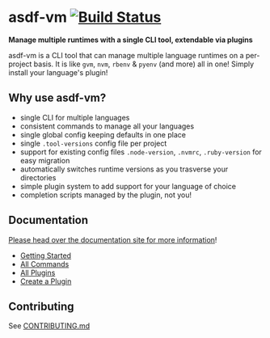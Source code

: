 # asdf-vm [![Build Status](https://travis-ci.org/asdf-vm/asdf.svg?branch=master)](https://travis-ci.org/asdf-vm/asdf)

**Manage multiple runtimes with a single CLI tool, extendable via plugins**

asdf-vm is a CLI tool that can manage multiple language runtimes on a per-project basis. It is like `gvm`, `nvm`, `rbenv` & `pyenv` (and more) all in one! Simply install your language's plugin!

## Why use asdf-vm?

- single CLI for multiple languages
- consistent commands to manage all your languages
- single global config keeping defaults in one place
- single `.tool-versions` config file per project
- support for existing config files `.node-version`, `.nvmrc`, `.ruby-version` for easy migration
- automatically switches runtime versions as you trasverse your directories
- simple plugin system to add support for your language of choice
- completion scripts managed by the plugin, not you!

## Documentation

[Please head over the documentation site for more information](https://asdf-vm.github.io/asdf/)!

- [Getting Started](https://asdf-vm.github.io/asdf/#/core-manage-asdf-vm)
- [All Commands](https://asdf-vm.github.io/asdf/#/core-commands)
- [All Plugins](https://asdf-vm.github.io/asdf/#/plugins-all)
- [Create a Plugin](https://asdf-vm.github.io/asdf/#/plugins-create)

## Contributing

See [CONTRIBUTING.md](https://github.com/asdf-vm/asdf/blob/master/CONTRIBUTING.md)
